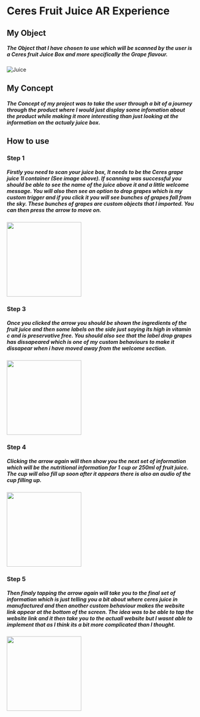 # Ceres Fruit Juice AR Experience

## My Object
##### The Object that I have chosen to use which will be scanned by the user is a Ceres fruit Juice Box and more specifically the Grape flavour.
![Juice](https://www.checkers.co.za/medias/10141606EA-checkers515Wx515H?context=bWFzdGVyfGltYWdlc3wxMjUwOTF8aW1hZ2UvcG5nfGltYWdlcy9oMzYvaDkxLzg4NzM2OTQ4NTUxOTgucG5nfGIwNjcxMDIzM2Q4YTJlZDg0MWM5YzYxY2FhZDE5OTZhODYyNjFlOGE5ZDI2YWVjMGQ1MjQ5ZTliYTYyNjc0ZmY)

## My Concept
##### The Concept of my project was to take the user through a bit of a journey through the product where I would just display some infomation about the product while making it more interesting than just looking at the information on the actualy juice box.

## How to use

### Step 1
##### Firstly you need to scan your juice box, It needs to be the Ceres grape juice 1l container (See image above). If scanning was successful you should be able to see the name of the juice above it and a little welcome message. You will also then see an option to drop grapes which is my custom trigger and if you click it you will see bunches of grapes fall from the sky. These bunches of grapes are custom objects that I imported. You can then press the arrow to move on.
<img src="https://github.com/James-Havinga/Ceres/blob/master/1st.PNG" width="200">

### Step 3 
##### Once you clicked the arrow you should be shown the ingredients of the fruit juice and then some labels on the side just saying its high in vitamin c and is preservative free. You should also see that the label drop grapes has dissapeared which is one of my custom behaviours to make it dissapear when i have moved away from the welcome section.
<img src="https://github.com/James-Havinga/Ceres/blob/master/2nd.PNG" width="200">

### Step 4
##### Clicking the arrow again will then show you the next set of information which will be the nutritional information for 1 cup or 250ml of fruit juice. The cup will also fill up soon after it appears there is also an audio of the cup filling up.
<img src="https://github.com/James-Havinga/Ceres/blob/master/3rd.PNG" width="200">

### Step 5 
##### Then finaly tapping the arrow again will take you to the final set of information which is just telling you a bit about where ceres juice in manufactured and then another custom behaviour makes the website link appear at the bottom of the screen. The idea was to be able to tap the website link and it then take you to the actuall website but I wasnt able to implement that as I think its a bit more complicated than I thought.
<img src="https://github.com/James-Havinga/Ceres/blob/master/4th.PNG" width="200">
